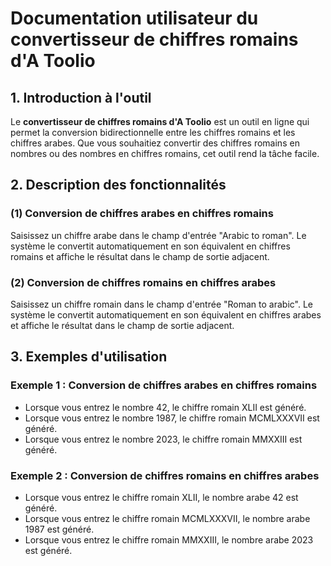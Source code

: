 # Documentation utilisateur du convertisseur de chiffres romains d'A Toolio

## 1. Introduction à l'outil

Le **convertisseur de chiffres romains d'A Toolio** est un outil en ligne qui permet la conversion bidirectionnelle entre les chiffres romains et les chiffres arabes. Que vous souhaitiez convertir des chiffres romains en nombres ou des nombres en chiffres romains, cet outil rend la tâche facile.

## 2. Description des fonctionnalités

### (1) **Conversion de chiffres arabes en chiffres romains**

Saisissez un chiffre arabe dans le champ d'entrée "Arabic to roman". Le système le convertit automatiquement en son équivalent en chiffres romains et affiche le résultat dans le champ de sortie adjacent.

### (2) **Conversion de chiffres romains en chiffres arabes**

Saisissez un chiffre romain dans le champ d'entrée "Roman to arabic". Le système le convertit automatiquement en son équivalent en chiffres arabes et affiche le résultat dans le champ de sortie adjacent.

## 3. Exemples d'utilisation

### Exemple 1 : Conversion de chiffres arabes en chiffres romains

- Lorsque vous entrez le nombre 42, le chiffre romain XLII est généré.
- Lorsque vous entrez le nombre 1987, le chiffre romain MCMLXXXVII est généré.
- Lorsque vous entrez le nombre 2023, le chiffre romain MMXXIII est généré.

### Exemple 2 : Conversion de chiffres romains en chiffres arabes

- Lorsque vous entrez le chiffre romain XLII, le nombre arabe 42 est généré.
- Lorsque vous entrez le chiffre romain MCMLXXXVII, le nombre arabe 1987 est généré.
- Lorsque vous entrez le chiffre romain MMXXIII, le nombre arabe 2023 est généré.